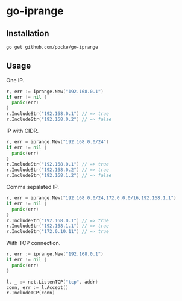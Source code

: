 go-iprange
==========

Installation
--------------

```sh
go get github.com/pocke/go-iprange
```


Usage
------

One IP.

```go
r, err := iprange.New("192.168.0.1")
if err != nil {
  panic(err)
}
r.IncludeStr("192.168.0.1") // => true
r.IncludeStr("192.168.0.2") // => false
```

IP with CIDR.

```go
r, err = iprange.New("192.168.0.0/24")
if err != nil {
  panic(err)
}
r.IncludeStr("192.168.0.1") // => true
r.IncludeStr("192.168.0.2") // => true
r.IncludeStr("192.168.1.2") // => false
```

Comma sepalated IP.

```go
r, err = iprange.New("192.168.0.0/24,172.0.0.0/16,192.168.1.1")
if err != nil {
  panic(err)
}
r.IncludeStr("192.168.0.1") // => true
r.IncludeStr("192.168.1.1") // => true
r.IncludeStr("172.0.10.11") // => true
```

With TCP connection.

```go
r, err := iprange.New("192.168.0.1")
if err != nil {
  panic(err)
}

l, _ := net.ListenTCP("tcp", addr)
conn, err := l.Accept()
r.IncludeTCP(conn)
```
